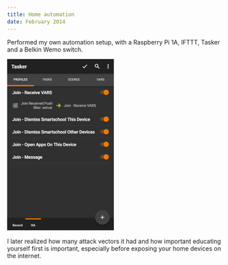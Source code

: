 ```yaml
---
title: Home automation
date: February 2014
---
```


Performed my own automation setup, with a Raspberry Pi 1A, IFTTT, Tasker and a Belkin Wemo switch. 

![tasker](assets/images/taskerauto.png "libusb code")

I later realized how many attack vectors it had and how important educating yourself first is important,
especially before exposing your home devices on the internet.